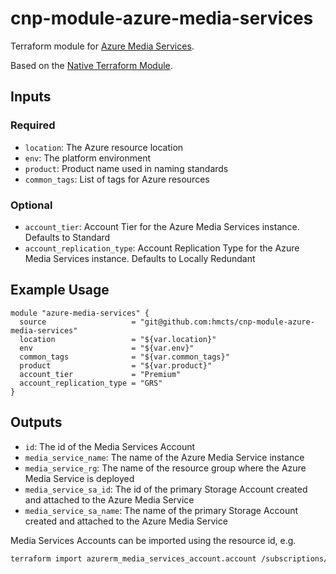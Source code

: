 # cnp-module-azure-media-services

Terraform module for [Azure Media Services](https://azure.microsoft.com/en-gb/services/media-services/).

Based on the [Native Terraform Module](https://www.terraform.io/docs/providers/azurerm/r/media_services_account.html).

## Inputs
### Required
* `location`: The Azure resource location
* `env`: The platform environment
* `product`: Product name used in naming standards
* `common_tags`: List of tags for Azure resources

### Optional
* `account_tier`: Account Tier for the Azure Media Services instance. Defaults to Standard
* `account_replication_type`: Account Replication Type for the Azure Media Services instance. Defaults to Locally Redundant

## Example Usage
```hcl-terraform
module "azure-media-services" {
  source                   = "git@github.com:hmcts/cnp-module-azure-media-services"
  location                 = "${var.location}"
  env                      = "${var.env}"
  common_tags              = "${var.common_tags}"
  product                  = "${var.product}"
  account_tier             = "Premium"
  account_replication_type = "GRS"
}
```

## Outputs
* `id`: The id of the Media Services Account
* `media_service_name`: The name of the Azure Media Service instance
* `media_service_rg`: The name of the resource group where the Azure Media Service is deployed
* `media_service_sa_id`: The id of the primary Storage Account created and attached to the Azure Media Service
* `media_service_sa_name`: The name of the primary Storage Account created and attached to the Azure Media Service

Media Services Accounts can be imported using the resource id, e.g.

```bash
terraform import azurerm_media_services_account.account /subscriptions/00000000-0000-0000-0000-000000000000/resourceGroups/mygroup1/providers/Microsoft.Media/mediaservices/account1
```
